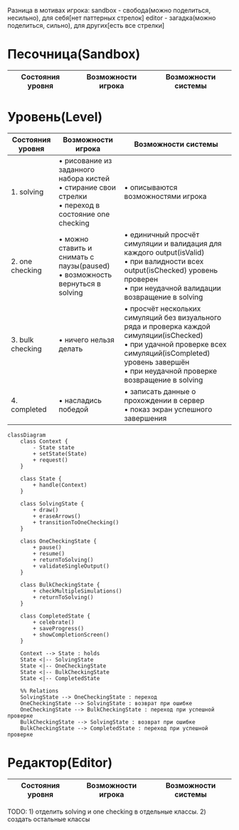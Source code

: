 Разница в мотивах игрока:
sandbox - свобода(можно поделиться, несильно), для себя[нет паттерных стрелок]
editor - загадка(можно поделиться, сильно), для других[есть все стрелки]
# Песочница(Sandbox)

|Состояния уровня|Возможности игрока|Возможности системы|
|---|---|---|


# Уровень(Level)

|Состояния уровня|Возможности игрока|Возможности системы|
|---|---|---|
|1. solving|• рисование из заданного набора кистей <br>•  стирание свои стрелки <br>•  переход в состояние one checking|• описываются возможностями игрока|
|2. one checking|• можно ставить и снимать с паузы(paused) <br>•  возможность вернуться в solving|• единичный просчёт симуляции и валидация для каждого output(isValid) <br>• при валидности всех output(isChecked) уровень проверен <br>• при неудачной валидации возвращение в solving|
|3. bulk checking|• ничего нельзя делать|• просчёт нескольких симуляций без визуального ряда и проверка каждой симуляции(isChecked) <br>•  при удачной проверке всех симуляций(isCompleted) уровень завершён <br>• при неудачной проверке возвращение в solving|
|4. completed|• насладись победой|• записать данные о прохождении в сервер <br>• показ экран успешного завершения|

```mermaid
classDiagram
    class Context {
        - State state
        + setState(State)
        + request()
    }

    class State {
        + handle(Context)
    }

    class SolvingState {
        + draw()
        + eraseArrows()
        + transitionToOneChecking()
    }

    class OneCheckingState {
        + pause()
        + resume()
        + returnToSolving()
        + validateSingleOutput()
    }

    class BulkCheckingState {
        + checkMultipleSimulations()
        + returnToSolving()
    }

    class CompletedState {
        + celebrate()
        + saveProgress()
        + showCompletionScreen()
    }

    Context --> State : holds
    State <|-- SolvingState
    State <|-- OneCheckingState
    State <|-- BulkCheckingState
    State <|-- CompletedState

    %% Relations
    SolvingState --> OneCheckingState : переход
    OneCheckingState --> SolvingState : возврат при ошибке
    OneCheckingState --> BulkCheckingState : переход при успешной проверке
    BulkCheckingState --> SolvingState : возврат при ошибке
    BulkCheckingState --> CompletedState : переход при успешной проверке
```

# Редактор(Editor)
|Состояния уровня|Возможности игрока|Возможности системы|
|---|---|---|

TODO: 1) отделить solving и one checking в отдельные классы. 2) создать остальные классы
